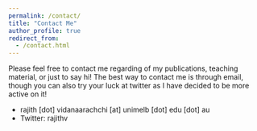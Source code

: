 ```yaml
---
permalink: /contact/
title: "Contact Me"
author_profile: true
redirect_from:
  - /contact.html
---
```


Please feel free to contact me regarding of my publications, teaching material, or just to say hi! The best way to contact me is through email, though you can also try your luck at twitter as I have decided to be more active on it!

- rajith [dot] vidanaarachchi [at] unimelb [dot] edu [dot] au
- Twitter: rajithv